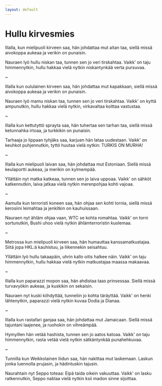 ```yaml
---
layout: default
---
```

# Hullu kirvesmies

Illalla, kun mielipuoli kirveen saa,
hän johdattaa mut aitan taa,
siellä missä aivokoppa aukeaa
ja verikin on punaisin.

Nauraen lyö hullu niskan taa,
tunnen sen jo veri tirskahtaa.
Vaikk’ on taju himmennytkin,
hullu hakkaa vielä nytkin
niskantynkää verta pursuvaa.

~

Illalla kun oululainen kirveen saa,
hän johdattaa mut kapakkaan,
siellä missä aivokoppa aukeaa
ja verikin on punaisin.

Nauraen lyö mamu niskan taa,
tunnen sen jo veri tirskahtaa.
Vaikk' on kyttä ampunutkin,
hullu hakkaa vielä nytkin, 
virkavaltaa koittaa vastustaa.

~

Illalla kun kettutyttö sprayta saa,
hän tuhertaa sen tarhan taa,
siellä missä ketunnahka irtoaa,
ja turkkikin on punaisin.

Tarhaaja jo lippaan tyhjäks saa,
karjuen hän lataa uudestaan.
Vaikk' on keuhkot puhjennutkin,
tyttö huutaa vielä nytkin:
TURKIS ON MURHA!

~

Illalla kun mielipuoli laivan saa,
hän johdattaa mut Estoniaan.
Siellä missä keulaportti aukeaa,
ja merikin on kylmempää.

Yllättäin nyt matka katkeaa,
tunnen sen jo laiva uppoaa.
Vaikk' on sähköt katkennutkin,
laiva jatkaa vielä nytkin
merenpohjaa kohti vajoaa.

~

Aamulla kun terroristi koneen saa,
hän ohjaa sen kohti tornia,
siellä missä kerosiini leimahtaa
ja jenkitkin on kauhuissaan.

Nauraen nyt ähläm ohjaa vaan,
WTC se kohta romahtaa.
Vaikk' on torni sortunutkin,
Bushi uhoo vielä nytkin
ählämterroristin kuolemaa.

~

Metrossa kun mielipuoli kirveen saa,
hän humauttaa kanssamatkustajaa.
Siitä jopa HKL:ä kauhistuu,
ja liikennekin seisahtuu.

Yllättäin lyö hullu takaapäin,
uhrin kallo oitis halkee näin.
Vaikk' on taju himmennytkin,
hullu hakkaa vielä nytkin
matkustajaa maassa makaavaa.

~

Illalla kun paparazzi mopon saa,
hän ahdistaa taas prinsessaa.
Siellä missä turvavyökin aukeaa,
ja kuskikin on sekaisin.

Nauraen nyt kuski kiihdyttää,
tunneliin jo kohta täräyttää.
Vaikk' on henki lähtenytkin,
paparazzi vielä nytkin
kuvaa Dodia ja Dianaa.

~

Illalla kun rastafari ganjaa saa,
hän johdattaa mut Jamaicaan.
Siellä missä tajuntani laajenee,
ja ruohokin on vihreämpää.

Hymyillen hän vetää hashista,
tunnen sen jo aatos katoaa.
Vaikk' on taju himmennytkin,
rasta vetää vielä nytkin
sätkäntynkää punahehkuvaa.

~

Tunnilla kun Weikkolainen liidun saa,
hän nakittaa mut laskemaan.
Laskun jonka luennolla prujasin,
ja hädintuskin tajusin.

Naurahtain nyt Seppo toteaa:
Eipä taida oikein vakuuttaa.
Vaikk' on lasku ratkennutkin,
Seppo nablaa vielä nytkin
ksii madon sinne sijoittaa.
